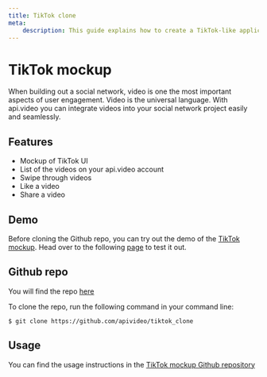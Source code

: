 ```yaml
---
title: TikTok clone
meta:
    description: This guide explains how to create a TikTok-like application with api.video.
---
```


# TikTok mockup

When building out a social network, video is one the most important aspects of user engagement. Video is the universal language. With api.video you can integrate videos into your social network project easily and seamlessly.

## Features

- Mockup of TikTok UI
- List of the videos on your api.video account
- Swipe through videos
- Like a video
- Share a video

## Demo

Before cloning the Github repo, you can try out the demo of the [TikTok mockup](https://api-video-tiktok-demo.vercel.app/). Head over to the following [page](https://api-video-tiktok-demo.vercel.app/) to test it out.

## Github repo

You will find the repo [here](https://github.com/apivideo/tiktok_clone)

To clone the repo, run the following command in your command line:

```
$ git clone https://github.com/apivideo/tiktok_clone
```

## Usage

You can find the usage instructions in the [TikTok mockup Github repository](https://github.com/apivideo/tiktok_clone#readme)


